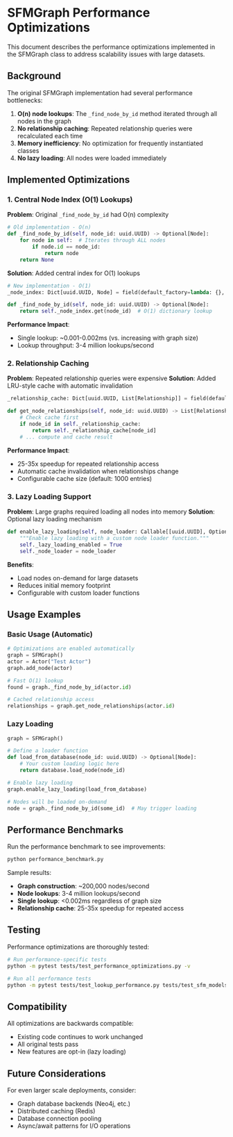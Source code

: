 # SFMGraph Performance Optimizations

This document describes the performance optimizations implemented in the SFMGraph class to address scalability issues with large datasets.

## Background

The original SFMGraph implementation had several performance bottlenecks:

1. **O(n) node lookups**: The `_find_node_by_id` method iterated through all nodes in the graph
2. **No relationship caching**: Repeated relationship queries were recalculated each time
3. **Memory inefficiency**: No optimization for frequently instantiated classes
4. **No lazy loading**: All nodes were loaded immediately

## Implemented Optimizations

### 1. Central Node Index (O(1) Lookups)

**Problem**: Original `_find_node_by_id` had O(n) complexity
```python
# Old implementation - O(n)
def _find_node_by_id(self, node_id: uuid.UUID) -> Optional[Node]:
    for node in self:  # Iterates through ALL nodes
        if node.id == node_id:
            return node
    return None
```

**Solution**: Added central index for O(1) lookups
```python
# New implementation - O(1)
_node_index: Dict[uuid.UUID, Node] = field(default_factory=lambda: {}, init=False)

def _find_node_by_id(self, node_id: uuid.UUID) -> Optional[Node]:
    return self._node_index.get(node_id)  # O(1) dictionary lookup
```

**Performance Impact**: 
- Single lookup: ~0.001-0.002ms (vs. increasing with graph size)
- Lookup throughput: 3-4 million lookups/second

### 2. Relationship Caching

**Problem**: Repeated relationship queries were expensive
**Solution**: Added LRU-style cache with automatic invalidation

```python
_relationship_cache: Dict[uuid.UUID, List[Relationship]] = field(default_factory=lambda: {}, init=False)

def get_node_relationships(self, node_id: uuid.UUID) -> List[Relationship]:
    # Check cache first
    if node_id in self._relationship_cache:
        return self._relationship_cache[node_id]
    # ... compute and cache result
```

**Performance Impact**: 
- 25-35x speedup for repeated relationship access
- Automatic cache invalidation when relationships change
- Configurable cache size (default: 1000 entries)

### 3. Lazy Loading Support

**Problem**: Large graphs required loading all nodes into memory
**Solution**: Optional lazy loading mechanism

```python
def enable_lazy_loading(self, node_loader: Callable[[uuid.UUID], Optional[Node]]) -> None:
    """Enable lazy loading with a custom node loader function."""
    self._lazy_loading_enabled = True
    self._node_loader = node_loader
```

**Benefits**:
- Load nodes on-demand for large datasets
- Reduces initial memory footprint
- Configurable with custom loader functions

## Usage Examples

### Basic Usage (Automatic)
```python
# Optimizations are enabled automatically
graph = SFMGraph()
actor = Actor("Test Actor")
graph.add_node(actor)

# Fast O(1) lookup
found = graph._find_node_by_id(actor.id)

# Cached relationship access
relationships = graph.get_node_relationships(actor.id)
```

### Lazy Loading
```python
graph = SFMGraph()

# Define a loader function
def load_from_database(node_id: uuid.UUID) -> Optional[Node]:
    # Your custom loading logic here
    return database.load_node(node_id)

# Enable lazy loading
graph.enable_lazy_loading(load_from_database)

# Nodes will be loaded on-demand
node = graph._find_node_by_id(some_id)  # May trigger loading
```

## Performance Benchmarks

Run the performance benchmark to see improvements:

```bash
python performance_benchmark.py
```

Sample results:
- **Graph construction**: ~200,000 nodes/second
- **Node lookups**: 3-4 million lookups/second  
- **Single lookup**: <0.002ms regardless of graph size
- **Relationship cache**: 25-35x speedup for repeated access

## Testing

Performance optimizations are thoroughly tested:

```bash
# Run performance-specific tests
python -m pytest tests/test_performance_optimizations.py -v

# Run all performance tests
python -m pytest tests/test_lookup_performance.py tests/test_sfm_models_ext.py::PerformanceTestCase tests/test_performance_optimizations.py -v
```

## Compatibility

All optimizations are backwards compatible:
- Existing code continues to work unchanged
- All original tests pass
- New features are opt-in (lazy loading)

## Future Considerations

For even larger scale deployments, consider:
- Graph database backends (Neo4j, etc.)
- Distributed caching (Redis)
- Database connection pooling
- Async/await patterns for I/O operations